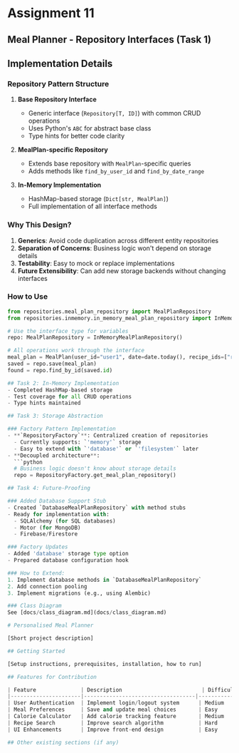 # Assignment 11
## Meal Planner - Repository Interfaces (Task 1)

## Implementation Details

### Repository Pattern Structure

1. **Base Repository Interface**
   - Generic interface (`Repository[T, ID]`) with common CRUD operations
   - Uses Python's `ABC` for abstract base class
   - Type hints for better code clarity

2. **MealPlan-specific Repository**
   - Extends base repository with `MealPlan`-specific queries
   - Adds methods like `find_by_user_id` and `find_by_date_range`

3. **In-Memory Implementation**
   - HashMap-based storage (`Dict[str, MealPlan]`)
   - Full implementation of all interface methods

### Why This Design?

1. **Generics**: Avoid code duplication across different entity repositories
2. **Separation of Concerns**: Business logic won't depend on storage details
3. **Testability**: Easy to mock or replace implementations
4. **Future Extensibility**: Can add new storage backends without changing interfaces

### How to Use

```python
from repositories.meal_plan_repository import MealPlanRepository
from repositories.inmemory.in_memory_meal_plan_repository import InMemoryMealPlanRepository

# Use the interface type for variables
repo: MealPlanRepository = InMemoryMealPlanRepository()

# All operations work through the interface
meal_plan = MealPlan(user_id="user1", date=date.today(), recipe_ids=["r1"])
saved = repo.save(meal_plan)
found = repo.find_by_id(saved.id)

## Task 2: In-Memory Implementation
- Completed HashMap-based storage
- Test coverage for all CRUD operations
- Type hints maintained

## Task 3: Storage Abstraction

### Factory Pattern Implementation
- **`RepositoryFactory`**: Centralized creation of repositories
  - Currently supports: `'memory'` storage
  - Easy to extend with `'database'` or `'filesystem'` later
- **Decoupled architecture**:
  ```python
  # Business logic doesn't know about storage details
  repo = RepositoryFactory.get_meal_plan_repository()

## Task 4: Future-Proofing

### Added Database Support Stub
- Created `DatabaseMealPlanRepository` with method stubs
- Ready for implementation with:
  - SQLAlchemy (for SQL databases)
  - Motor (for MongoDB)
  - Firebase/Firestore

### Factory Updates
- Added 'database' storage type option
- Prepared database configuration hook

### How to Extend:
1. Implement database methods in `DatabaseMealPlanRepository`
2. Add connection pooling
3. Implement migrations (e.g., using Alembic)

### Class Diagram
See [docs/class_diagram.md](docs/class_diagram.md)

# Personalised Meal Planner

[Short project description]

## Getting Started

[Setup instructions, prerequisites, installation, how to run]

## Features for Contribution

| Feature              | Description                         | Difficulty          | Labels            |
|----------------------|-----------------------------------|---------------------|-------------------|
| User Authentication  | Implement login/logout system      | Medium              | good-first-issue  |
| Meal Preferences     | Save and update meal choices       | Easy                | good-first-issue  |
| Calorie Calculator   | Add calorie tracking feature       | Medium              | feature-request   |
| Recipe Search        | Improve search algorithm           | Hard                | feature-request   |
| UI Enhancements      | Improve front-end design           | Easy                | good-first-issue  |

## Other existing sections (if any)

